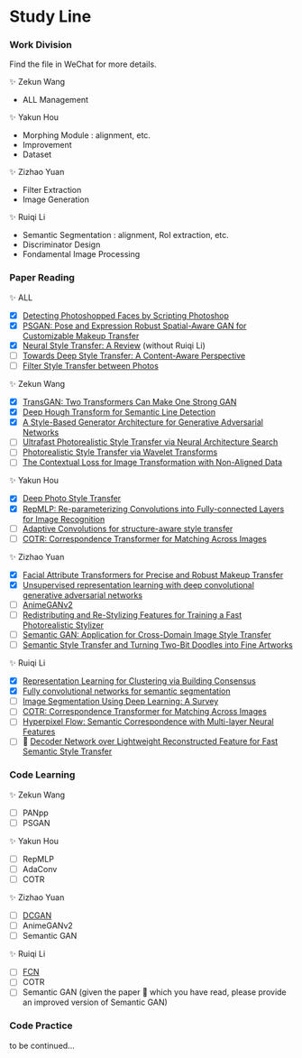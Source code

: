 # Study Line

### Work Division
Find the file in WeChat for more details.

:sparkles: Zekun Wang
- ALL Management

:sparkles: Yakun Hou
- Morphing Module : alignment, etc.
- Improvement
- Dataset

:sparkles: Zizhao Yuan
- Filter Extraction
- Image Generation

:sparkles: Ruiqi Li
- Semantic Segmentation : alignment, RoI extraction, etc.
- Discriminator Design
- Fondamental Image Processing

### Paper Reading

:sparkles: ALL

- [x] [Detecting Photoshopped Faces by Scripting Photoshop](https://arxiv.org/abs/1906.05856)
- [x] [PSGAN: Pose and Expression Robust Spatial-Aware GAN for Customizable Makeup Transfer](https://arxiv.org/abs/1909.06956)
- [x] [Neural Style Transfer: A Review](https://ieeexplore.ieee.org/stamp/stamp.jsp?tp=&arnumber=8732370) (without Ruiqi Li)
- [ ] [Towards Deep Style Transfer: A Content-Aware Perspective](http://www.bmva.org/bmvc/2016/papers/paper008/index.html)
- [ ] [Filter Style Transfer between Photos](https://arxiv.org/abs/2007.07925)

:sparkles: Zekun Wang

- [x] [TransGAN: Two Transformers Can Make One Strong GAN](https://arxiv.org/abs/2102.07074)
- [x] [Deep Hough Transform for Semantic Line Detection](https://arxiv.org/abs/2003.04676)
- [x] [A Style-Based Generator Architecture for Generative Adversarial Networks](https://arxiv.org/abs/1812.04948)
- [ ] [Ultrafast Photorealistic Style Transfer via Neural Architecture Search](https://arxiv.org/abs/1912.02398)
- [ ] [Photorealistic Style Transfer via Wavelet Transforms](https://arxiv.org/abs/1903.09760)
- [ ] [The Contextual Loss for Image Transformation with Non-Aligned Data](https://arxiv.org/abs/1803.02077)

:sparkles: Yakun Hou

- [x] [Deep Photo Style Transfer](https://arxiv.org/abs/1703.07511)
- [x] [RepMLP: Re-parameterizing Convolutions into Fully-connected Layers for Image Recognition](https://arxiv.org/abs/2105.01883)
- [ ] [Adaptive Convolutions for structure-aware style transfer](https://studios.disneyresearch.com/app/uploads/2021/04/Adaptive-Convolutions-for-Structure-Aware-Style-Transfer.pdf)
- [ ] [COTR: Correspondence Transformer for Matching Across Images](https://arxiv.org/abs/2103.14167)

:sparkles: Zizhao Yuan

- [x] [Facial Attribute Transformers for Precise and Robust Makeup Transfer](https://arxiv.org/abs/2104.02894)
- [x] [Unsupervised representation learning with deep convolutional generative adversarial networks](https://arxiv.org/pdf/1511.06434.pdf)
- [ ] [AnimeGANv2](https://tachibanayoshino.github.io/AnimeGANv2/)
- [ ] [Redistributing and Re-Stylizing Features for Training a Fast Photorealistic Stylizer](https://ieeexplore.ieee.org/document/9207095)
- [ ] [Semantic GAN: Application for Cross-Domain Image Style Transfer](https://ieeexplore.ieee.org/stamp/stamp.jsp?tp=&arnumber=8784957)
- [ ] [Semantic Style Transfer and Turning Two-Bit Doodles into Fine Artworks](https://arxiv.org/abs/1603.01768)

:sparkles: Ruiqi Li

- [x] [Representation Learning for Clustering via Building Consensus](https://arxiv.org/abs/2105.01289)
- [x] [Fully convolutional networks for semantic segmentation](https://arxiv.org/pdf/1411.4038.pdf)
- [ ] [Image Segmentation Using Deep Learning: A Survey](https://ieeexplore.ieee.org/document/9356353)
- [ ] [COTR: Correspondence Transformer for Matching Across Images](https://arxiv.org/abs/2103.14167)
- [ ] [Hyperpixel Flow: Semantic Correspondence with Multi-layer Neural Features](https://arxiv.org/abs/1908.06537)
- [ ] :sparkler: [Decoder Network over Lightweight Reconstructed Feature for Fast Semantic Style Transfer](https://ieeexplore.ieee.org/document/8237532)

### Code Learning

:sparkles: Zekun Wang

- [ ] PANpp
- [ ] PSGAN

:sparkles: Yakun Hou

- [ ] RepMLP
- [ ] AdaConv
- [ ] COTR

:sparkles: Zizhao Yuan

- [ ] [DCGAN](https://github.com/pytorch/examples/tree/master/dcgan)
- [ ] AnimeGANv2
- [ ] Semantic GAN

:sparkles: Ruiqi Li

- [ ] [FCN](https://github.com/AishuaiYao/PyTorch/tree/master/FCN)
- [ ] COTR
- [ ] Semantic GAN (given the paper :sparkler: which you have read, please provide an improved version of Semantic GAN)

### Code Practice
to be continued...
